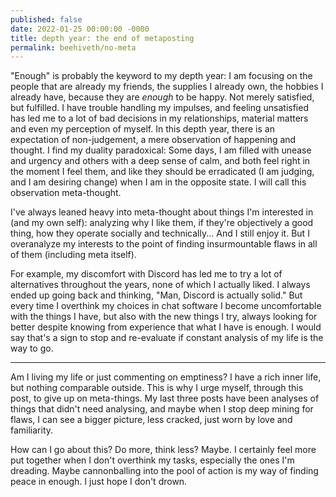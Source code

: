 ```yaml
---
published: false
date: 2022-01-25 00:00:00 -0000
title: depth year: the end of metaposting
permalink: beehiveth/no-meta
---
```


"Enough" is probably the keyword to my depth year: I am focusing on the people that are already my friends, the supplies I already own, the hobbies I already have, because they are *enough* to be happy. Not merely satisfied, but fulfilled. I have trouble handling my impulses, and feeling unsatisfied has led me to a lot of bad decisions in my relationships, material matters and even my perception of myself. In this depth year, there is an expectation of non-judgement, a mere observation of happening and thought. I find my duality paradoxical: Some days, I am filled with unease and urgency and others with a deep sense of calm, and both feel right in the moment I feel them, and like they should be erradicated (I am judging, and I am desiring change) when I am in the opposite state. I will call this observation meta-thought.

I've always leaned heavy into meta-thought about things I'm interested in (and my own self): analyzing why I like them, if they're objectively a good thing, how they operate socially and technically... And I still enjoy it. But I overanalyze my interests to the point of finding insurmountable flaws in all of them (including meta itself).

For example, my discomfort with Discord has led me to try a lot of alternatives throughout the years, none of which I actually liked. I always ended up going back and thinking, "Man, Discord is actually solid." But every time I overthink my choices in chat software I become uncomfortable with the things I have, but also with the new things I try, always looking for better despite knowing from experience that what I have is enough. I would say that's a sign to stop and re-evaluate if constant analysis of my life is the way to go.

--- 

Am I living my life or just commenting on emptiness? I have a rich inner life, but nothing comparable outside. This is why I urge myself, through this post, to give up on meta-things. My last three posts have been analyses of things that didn't need analysing, and maybe when I stop deep mining for flaws, I can see a bigger picture, less cracked, just worn by love and familiarity.

How can I go about this? Do more, think less? Maybe. I certainly feel more put together when I don't overthink my tasks, especially the ones I'm dreading. Maybe cannonballing into the pool of action is my way of finding peace in enough. I just hope I don't drown.